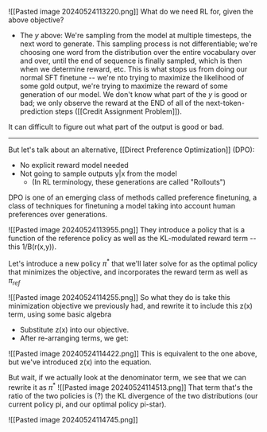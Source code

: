 
![[Pasted image 20240524113220.png]]
What do we need RL for, given the above objective?
- The $y$ above: We're sampling from the model at multiple timesteps, the next word to generate. This sampling process is not differentiable; we're choosing one word from the distribution over the entire vocabulary over and over, until the end of sequence is finally sampled, which is then when we determine reward, etc. This is what stops us from doing our normal SFT finetune -- we're nto trying to maximize the likelihood of some gold output, we're trying to maximize the reward of some generation of our model. We don't know what part of the $y$ is good or bad; we only observe the reward at the END of all of the next-token-prediction steps ([[Credit Assignment Problem]]).

It can difficult to figure out what part of the output is good or bad.

----

But let's talk about an alternative, [[Direct Preference Optimization]] (DPO):
- No explicit reward model needed
- Not going to sample outputs y|x from the model
	- (In RL terminology, these generations are called "Rollouts")

DPO is one of an emerging class of methods called preference finetuning, a class of techniques for finetuning a model taking into account human preferences over generations.

![[Pasted image 20240524113955.png]]
They introduce a policy that is a function of the reference policy as well as the KL-modulated reward term -- this 1/B(r(x,y)).

Let's introduce a new policy $\pi^*$ that we'll later solve for as the optimal policy that minimizes the objective, and incorporates the reward term as well as $\pi_{ref}$ 

![[Pasted image 20240524114255.png]]
So what they do is take this minimization objective we previously had, and rewrite it to include this z(x) term, using some basic algebra
- Substitute z(x) into our objective. 
- After re-arranging terms, we get:

![[Pasted image 20240524114422.png]]
This is equivalent to the one above, but we've introduced z(x) into the equation.

But wait, if we actually look at the denominator term, we see that we can rewrite it as $\pi^*$ 
![[Pasted image 20240524114513.png]]
That term that's the  ratio of the two policies is (?) the KL divergence of the two distributions (our current policy pi, and our optimal policy pi-star).

![[Pasted image 20240524114745.png]]



